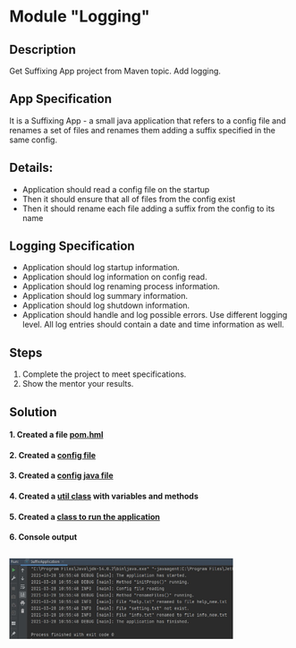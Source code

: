 # Module "Logging"
## Description
Get Suffixing App project from Maven topic. Add logging.
## App Specification
It is a Suffixing App - a small java application that refers to a config file and renames a set of files and renames them adding a suffix specified in the same config.
## Details:
* Application should read a config file on the startup
* Then it should ensure that all of files from the config exist
* Then it should rename each file adding a suffix from the config to its name
## Logging Specification
* Application should log startup information.
* Application should log information on config read.
* Application should log renaming process information.
* Application should log summary information.
* Application should log shutdown information.
* Application should handle and log possible errors.
Use different logging level. All log entries should contain a date and time information as well.
## Steps
1. Complete the project to meet specifications.
2. Show the mentor your results.

## Solution
#### 1. Created a file [pom.hml](https://github.com/vitalikulsha/UpSkill_Lab1_JavaBasics/blob/master/Maven/pom.xml) 
#### 2. Created a [config file](https://github.com/vitalikulsha/UpSkill_Lab1_JavaBasics/blob/master/Maven/src/main/resources/config.properties) 
#### 3. Created a [config java file](https://github.com/vitalikulsha/UpSkill_Lab1_JavaBasics/blob/master/Maven/src/main/resources/Config.java) 
#### 4. Created a [util class](https://github.com/vitalikulsha/UpSkill_Lab1_JavaBasics/blob/master/Maven/src/main/java/FileUtil.java) with variables and methods
#### 5. Created a [class to run the application](https://github.com/vitalikulsha/UpSkill_Lab1_JavaBasics/blob/master/Maven/src/main/java/SuffixApplication.java)
#### 6. Console output 
<h2>
   <img src="img/Cansole.jpg" width="400">
</h2>
